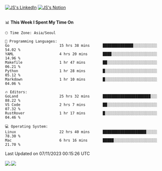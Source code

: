 
[![JS's LinkedIn](https://img.shields.io/badge/LinkedIn-blue?style=for-the-badge&logo=linkedin)](https://www.linkedin.com/in/jaeseung-lee-5a2a32139/) 
[![JS's Notion](https://img.shields.io/badge/Notion-black?style=for-the-badge&logo=notion)](https://bit.ly/ljswiki1) <br><br>
<!-- ![JS's GitHub stats](https://github-readme-stats-lemon-five.vercel.app/api?username=tkxkd0159&hide=contribs,prs,stars,issues&show_icons=true&theme=react&include_all_commits=true)   -->
<!-- ![Top Langs](https://github-readme-stats-lemon-five.vercel.app/api/top-langs/?username=tkxkd0159&layout=compact&hide=jupyter%20notebook,scss,html,css&langs_count=10)  -->


<!--START_SECTION:waka-->
📊 **This Week I Spent My Time On** 

```text
🕑︎ Time Zone: Asia/Seoul

💬 Programming Languages: 
Go                       15 hrs 38 mins      ██████████████░░░░░░░░░░░   54.02 % 
YAML                     4 hrs 20 mins       ████░░░░░░░░░░░░░░░░░░░░░   14.96 % 
Makefile                 1 hr 47 mins        ██░░░░░░░░░░░░░░░░░░░░░░░   06.21 % 
Python                   1 hr 28 mins        █░░░░░░░░░░░░░░░░░░░░░░░░   05.12 % 
Markdown                 1 hr 10 mins        █░░░░░░░░░░░░░░░░░░░░░░░░   04.06 % 

🔥 Editors: 
GoLand                   25 hrs 32 mins      ██████████████████████░░░   88.22 % 
VS Code                  2 hrs 7 mins        ██░░░░░░░░░░░░░░░░░░░░░░░   07.32 % 
RustRover                1 hr 17 mins        █░░░░░░░░░░░░░░░░░░░░░░░░   04.46 % 

💻 Operating System: 
Linux                    22 hrs 40 mins      ████████████████████░░░░░   78.30 % 
Mac                      6 hrs 16 mins       █████░░░░░░░░░░░░░░░░░░░░   21.70 % 
```


 Last Updated on 07/11/2023 00:15:26 UTC
<!--END_SECTION:waka-->

<a href="https://github.com/tkxkd0159/dsalgo">
  <img align="center" src="https://github-readme-stats-lemon-five.vercel.app/api/pin/?username=tkxkd0159&repo=dsalgo&theme=react" />
</a>
<a href="https://github.com/tkxkd0159/books">
  <img align="center" src="https://github-readme-stats-lemon-five.vercel.app/api/pin/?username=tkxkd0159&repo=books&theme=react" />
</a>

<!---
- 🔭 I’m currently working on ...
- 🌱 I’m currently learning blockchain and distributed network
- 👯 I’m looking to collaborate on ...
- 🤔 I’m looking for help with ...
- 💬 Ask me about ...
- 📫 How to reach me: ...
- 😄 Pronouns: ...
- ⚡ Fun fact: ...
-->
